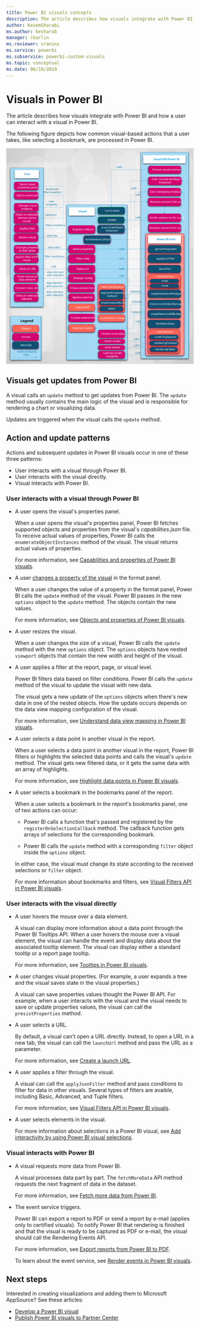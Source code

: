 ```yaml
---
title: Power BI visuals concepts
description: The article describes how visuals integrate with Power BI and how a user can interact with a visual in Power BI.
author: KesemSharabi
ms.author: kesharab
manager: rkarlin
ms.reviewer: sranins
ms.service: powerbi
ms.subservice: powerbi-custom-visuals
ms.topic: conceptual
ms.date: 06/18/2019
---
```


# Visuals in Power BI

The article describes how visuals integrate with Power BI and how a user can interact with a visual in Power BI. 

The following figure depicts how common visual-based actions that a user takes, like selecting a bookmark, are processed in Power BI.

![Power BI visual action diagram](media/power-bi-visuals-concept/visual-concept.svg)

## Visuals get updates from Power BI

A visual calls an `update` method to get updates from Power BI. The `update` method usually contains the main logic of the visual and is responsible for rendering a chart or visualizing data.

Updates are triggered when the visual calls the `update` method.

## Action and update patterns

Actions and subsequent updates in Power BI visuals occur in one of these three patterns:

* User interacts with a visual through Power BI.
* User interacts with the visual directly.
* Visual interacts with Power BI.

### User interacts with a visual through Power BI

* A user opens the visual's properties panel.

    When a user opens the visual's properties panel, Power BI fetches supported objects and properties from the visual's *capabilities.json* file. To receive actual values of properties, Power BI calls the `enumerateObjectInstances` method of the visual. The visual returns actual values of properties.

    For more information, see [Capabilities and properties of Power BI visuals](capabilities.md).

* A user [changes a property of the visual](../../visuals/power-bi-visualization-customize-title-background-and-legend.md) in the format panel.

    When a user changes the value of a property in the format panel, Power BI calls the `update` method of the visual. Power BI passes in the new `options` object to the `update` method. The objects contain the new values.

    For more information, see [Objects and properties of Power BI visuals](objects-properties.md).

* A user resizes the visual.

    When a user changes the size of a visual, Power BI calls the `update` method with the new `options` object. The `options` objects have nested `viewport` objects that contain the new width and height of the visual.

* A user applies a filter at the report, page, or visual level.

    Power BI filters data based on filter conditions. Power BI calls the `update` method of the visual to update the visual with new data.

    The visual gets a new update of the `options` objects when there's new data in one of the nested objects. How the update occurs depends on the data view mapping configuration of the visual.

    For more information, see [Understand data view mapping in Power BI visuals](dataview-mappings.md).

* A user selects a data point in another visual in the report.

    When a user selects a data point in another visual in the report, Power BI filters or highlights the selected data points and calls the visual's `update` method. The visual gets new filtered data, or it gets the same data with an array of highlights.

    For more information, see [Highlight data points in Power BI visuals](highlight.md).

* A user selects a bookmark in the bookmarks panel of the report.

    When a user selects a bookmark in the report's bookmarks panel, one of two actions can occur:

    * Power BI calls a function that's passed and registered by the `registerOnSelectionCallback` method. The callback function gets arrays of selections for the corresponding bookmark.

    * Power BI calls the `update` method with a corresponding `filter` object inside the `options` object.

    In either case, the visual must change its state according to the received selections or `filter` object.

    For more information about bookmarks and filters, see [Visual Filters API in Power BI visuals](filter-api.md).

### User interacts with the visual directly

* A user hovers the mouse over a data element.

    A visual can display more information about a data point through the Power BI Tooltips API. When a user hovers the mouse over a visual element, the visual can handle the event and display data about the associated tooltip element. The visual can display either a standard tooltip or a report page tooltip.

    For more information, see [Tooltips in Power BI visuals](add-tooltips.md).

* A user changes visual properties. (For example, a user expands a tree and the visual saves state in the visual properties.)

    A visual can save properties values thought the Power BI API. For example, when a user interacts with the visual and the visual needs to save or update properties values, the visual can call the `presistProperties` method.

* A user selects a URL.

    By default, a visual can't open a URL directly. Instead, to open a URL in a new tab, the visual can call the `launchUrl` method and pass the URL as a parameter.

    For more information, see [Create a launch URL](launch-url.md).

* A user applies a filter through the visual.

    A visual can call the `applyJsonFilter` method and pass conditions to filter for data in other visuals. Several types of filters are avaible, including Basic, Advanced, and Tuple filters.

    For more information, see [Visual Filters API in Power BI visuals](filter-api.md).

* A user selects elements in the visual.

    For more information about selections in a Power BI visual, see [Add interactivity by using Power BI visual selections](selection-api.md).

### Visual interacts with Power BI

* A visual requests more data from Power BI.

    A visual processes data part by part. The `fetchMoreData` API method requests the next fragment of data in the dataset.

    For more information, see [Fetch more data from Power BI](fetch-more-data.md).

* The event service triggers.

    Power BI can export a report to PDF or send a report by e-mail (applies only to certified visuals). To notify Power BI that rendering is finished and that the visual is ready to be captured as PDF or e-mail, the visual should call the Rendering Events API.

    For more information, see [Export reports from Power BI to PDF](../../consumer/end-user-pdf.md).

    To learn about the event service, see [Render events in Power BI visuals](event-service.md).

## Next steps

Interested in creating visualizations and adding them to Microsoft AppSource? See these articles:

* [Develop a Power BI visual](./custom-visual-develop-tutorial.md)
* [Publish Power BI visuals to Partner Center](../office-store.md)
